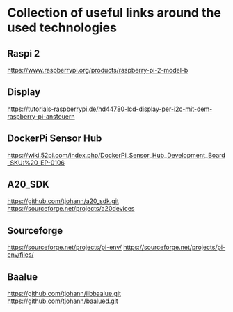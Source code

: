 Collection of useful links around the used technologies
=======================================================


Raspi 2
-------

https://www.raspberrypi.org/products/raspberry-pi-2-model-b


Display
-------

https://tutorials-raspberrypi.de/hd44780-lcd-display-per-i2c-mit-dem-raspberry-pi-ansteuern


DockerPi Sensor Hub
-------------------

https://wiki.52pi.com/index.php/DockerPi_Sensor_Hub_Development_Board_SKU:%20_EP-0106


A20_SDK
-------

https://github.com/tjohann/a20_sdk.git
https://sourceforge.net/projects/a20devices


Sourceforge
-----------

https://sourceforge.net/projects/pi-env/
https://sourceforge.net/projects/pi-env/files/


Baalue
------

https://github.com/tjohann/libbaalue.git
https://github.com/tjohann/baalued.git

